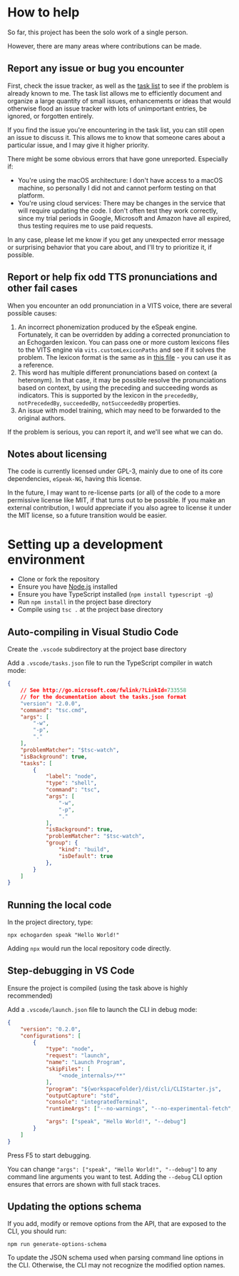 # How to help

So far, this project has been the solo work of a single person.

However, there are many areas where contributions can be made.

## Report any issue or bug you encounter

First, check the issue tracker, as well as the [task list](Tasklist.md) to see if the problem is already known to me. The task list allows me to efficiently document and organize a large quantity of small issues, enhancements or ideas that would otherwise flood an issue tracker with lots of unimportant entries, be ignored, or forgotten entirely.

If you find the issue you're encountering in the task list, you can still open an issue to discuss it. This allows me to know that someone cares about a particular issue, and I may give it higher priority.

There might be some obvious errors that have gone unreported. Especially if:
* You're using the macOS architecture: I don't have access to a macOS machine, so personally I did not and cannot perform testing on that platform.
* You're using cloud services: There may be changes in the service that will require updating the code. I don't often test they work correctly, since my trial periods in Google, Microsoft and Amazon have all expired, thus testing requires me to use paid requests.

In any case, please let me know if you get any unexpected error message or surprising behavior that you care about, and I'll try to prioritize it, if possible.

## Report or help fix odd TTS pronunciations and other fail cases

When you encounter an odd pronunciation in a VITS voice, there are several possible causes:

1. An incorrect phonemization produced by the eSpeak engine. Fortunately, it can be overridden by adding a corrected pronunciation to an Echogarden lexicon. You can pass one or more custom lexicons files to the VITS engine via `vits.customLexiconPaths` and see if it solves the problem. The lexicon format is the same as in [this file](https://github.com/echogarden-project/echogarden/blob/main/data/lexicons/heteronyms.en.json) - you can use it as a reference.
1. This word has multiple different pronunciations based on context (a heteronym). In that case, it may be possible resolve the pronunciations based on context, by using the preceding and succeeding words as indicators. This is supported by the lexicon in the `precededBy`, `notPrecededBy`, `succeededBy`, `notSucceededBy` properties.
1. An issue with model training, which may need to be forwarded to the original authors.

If the problem is serious, you can report it, and we'll see what we can do.

## Notes about licensing

The code is currently licensed under GPL-3, mainly due to one of its core dependencies, `eSpeak-NG`, having this license.

In the future, I may want to re-license parts (or all) of the code to a more permissive license like MIT, if that turns out to be possible. If you make an external contribution, I would appreciate if you also agree to license it under the MIT license, so a future transition would be easier.

# Setting up a development environment

* Clone or fork the repository
* Ensure you have [Node.js](https://nodejs.org/en/download) installed
* Ensure you have TypeScript installed (`npm install typescript -g`)
* Run `npm install` in the project base directory
* Compile using `tsc .` at the project base directory

## Auto-compiling in Visual Studio Code

Create the `.vscode` subdirectory at the project base directory

Add a `.vscode/tasks.json` file to run the TypeScript compiler in watch mode:
```json
{
	// See http://go.microsoft.com/fwlink/?LinkId=733558
	// for the documentation about the tasks.json format
	"version": "2.0.0",
	"command": "tsc.cmd",
	"args": [
		"-w",
		"-p",
		"."
	],
	"problemMatcher": "$tsc-watch",
	"isBackground": true,
	"tasks": [
		{
			"label": "node",
			"type": "shell",
			"command": "tsc",
			"args": [
				"-w",
				"-p",
				"."
			],
			"isBackground": true,
			"problemMatcher": "$tsc-watch",
			"group": {
				"kind": "build",
				"isDefault": true
			},
		}
	]
}
```

## Running the local code

In the project directory, type:

```
npx echogarden speak "Hello World!"
```

Adding `npx` would run the local repository code directly.

## Step-debugging in VS Code

Ensure the project is compiled (using the task above is highly recommended)

Add a `.vscode/launch.json` file to launch the CLI in debug mode:

```json
{
	"version": "0.2.0",
	"configurations": [
		{
			"type": "node",
			"request": "launch",
			"name": "Launch Program",
			"skipFiles": [
				"<node_internals>/**"
			],
			"program": "${workspaceFolder}/dist/cli/CLIStarter.js",
			"outputCapture": "std",
			"console": "integratedTerminal",
			"runtimeArgs": ["--no-warnings", "--no-experimental-fetch", "--experimental-wasi-unstable-preview1", "--trace-uncaught"],

			"args": ["speak", "Hello World!", "--debug"]
		}
	]
}
```

Press F5 to start debugging.

You can change `"args": ["speak", "Hello World!", "--debug"]` to any command line arguments you want to test. Adding the `--debug` CLI option ensures that errors are shown with full stack traces.

## Updating the options schema

If you add, modify or remove options from the API, that are exposed to the CLI, you should run:

```
npm run generate-options-schema
```

To update the JSON schema used when parsing command line options in the CLI. Otherwise, the CLI may not recognize the modified option names.

